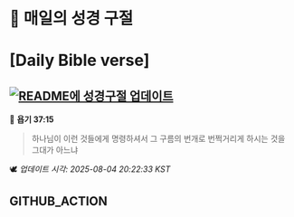 # 🙏 매일의 성경 구절
# [Daily Bible verse]
## [![README에 성경구절 업데이트](https://github.com/DONGSUKA/first_test/actions/workflows/update-readme-bible.yml/badge.svg)](https://github.com/DONGSUKA/first_test/actions/workflows/update-readme-bible.yml)
<!-- START_BIBLE_VERSE -->
📖 **욥기 37:15**
> 하나님이 이런 것들에게 명령하셔서 그 구름의 번개로 번쩍거리게 하시는 것을 그대가 아느냐

🕊️ _업데이트 시각: 2025-08-04 20:22:33 KST_
  <!-- END_BIBLE_VERSE -->
## GITHUB_ACTION
